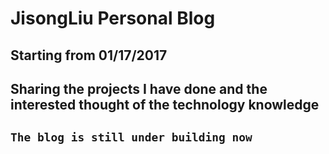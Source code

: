 # JisongLiu Personal Blog
## Starting from 01/17/2017
## Sharing the projects I have done and the interested thought of the technology knowledge

## `The blog is still under building now`
